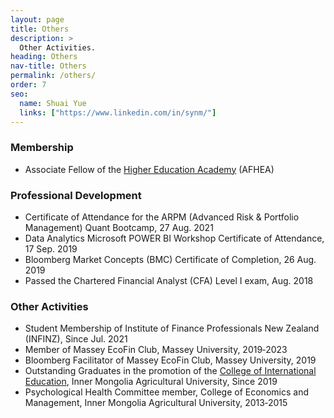 ```yaml
---
layout: page
title: Others
description: >
  Other Activities. 
heading: Others
nav-title: Others
permalink: /others/
order: 7
seo:
  name: Shuai Yue
  links: ["https://www.linkedin.com/in/synm/"]
---
```



### Membership

 * Associate Fellow of the [Higher Education Academy](https://www.advance-he.ac.uk/) (AFHEA)

### Professional Development

 * Certificate of Attendance for the ARPM (Advanced Risk & Portfolio Management) Quant Bootcamp, 27 Aug. 2021
 * Data Analytics Microsoft POWER BI Workshop Certificate of Attendance, 17 Sep. 2019
 * Bloomberg Market Concepts (BMC) Certificate of Completion, 26 Aug. 2019
 * Passed the Chartered Financial Analyst (CFA) Level I exam, Aug. 2018

### Other Activities

* Student Membership of Institute of Finance Professionals New Zealand (INFINZ), Since Jul. 2021
* Member of Massey EcoFin Club, Massey University, 2019‑2023
* Bloomberg Facilitator of Massey EcoFin Club, Massey University, 2019
* Outstanding Graduates in the promotion of the [College of International Education](https://gjjyxy.imau.edu.cn/info/1070/2009.htm), Inner Mongolia Agricultural University, Since 2019
* Psychological Health Committee member, College of Economics and Management, Inner Mongolia Agricultural University, 2013‑2015